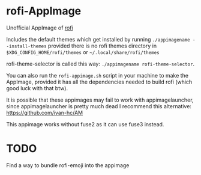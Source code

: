 # rofi-AppImage

Unofficial AppImage of [rofi](https://github.com/davatorium/rofi)

Includes the default themes which get installed by running `./appimagename --install-themes` provided there is no rofi themes directory in `$XDG_CONFIG_HOME/rofi/themes` or `~/.local/share/rofi/themes`

rofi-theme-selector is called this way: `./appimagename rofi-theme-selector`. 

You can also run the `rofi-appimage.sh` script in your machine to make the AppImage, provided it has all the dependencies needed to build rofi (which good luck with that btw).

It is possible that these appimages may fail to work with appimagelauncher, since appimagelauncher is pretty much dead I recommend this alternative: https://github.com/ivan-hc/AM

This appimage works without fuse2 as it can use fuse3 instead.

# TODO
Find a way to bundle rofi-emoji into the appimage
